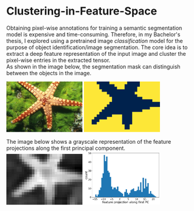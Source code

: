 # Clustering-in-Feature-Space
Obtaining pixel-wise annotations for training a semantic segmentation model is expensive and time-consuming. Therefore, in my Bachelor's thesis, I explored using a pretrained image *classification* model for the purpose of object identification/image segmentation. The core idea is to extract a deep feature representation of the input image and cluster the pixel-wise entries in the extracted tensor.
<br>
As shown in the image below, the segmentation mask can distinguish between the objects in the image.

<img src='starfish.jpg' width=200>  <img src='mask.png' width=200>

The image below shows a grayscale representation of the feature projections along the first principal component.
<br>
<img src='first_principal_component.jpg' width=200>  <img src='histogram.png' width=200>
